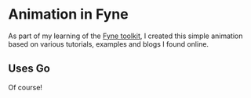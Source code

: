 # Animation in Fyne

As part of my learning of the [Fyne toolkit](https://fyne.io/), I created this simple animation
based on various tutorials, examples and blogs I found online.

## Uses Go

Of course!
